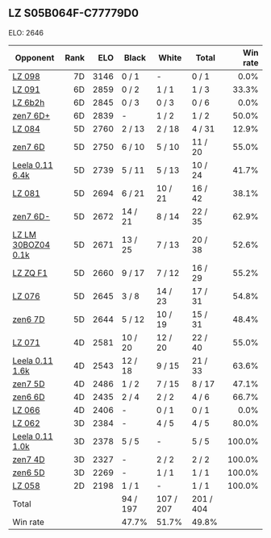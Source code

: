 ## LZ S05B064F-C77779D0 ##

ELO: 2646

Opponent | Rank | ELO | Black | White | Total | Win rate
---------|-----:|----:|-------|-------|-------|-------:
[LZ 098](LZ%20098.md) | 7D | 3146 | 0 / 1 | - | 0 / 1 | 0.0%
[LZ 091](LZ%20091.md) | 6D | 2859 | 0 / 2 | 1 / 1 | 1 / 3 | 33.3%
[LZ 6b2h](LZ%206b2h.md) | 6D | 2845 | 0 / 3 | 0 / 3 | 0 / 6 | 0.0%
[zen7 6D+](zen7%206D+.md) | 6D | 2839 | - | 1 / 2 | 1 / 2 | 50.0%
[LZ 084](LZ%20084.md) | 5D | 2760 | 2 / 13 | 2 / 18 | 4 / 31 | 12.9%
[zen7 6D](zen7%206D.md) | 5D | 2750 | 6 / 10 | 5 / 10 | 11 / 20 | 55.0%
[Leela 0.11 6.4k](Leela%200.11%206.4k.md) | 5D | 2739 | 5 / 11 | 5 / 13 | 10 / 24 | 41.7%
[LZ 081](LZ%20081.md) | 5D | 2694 | 6 / 21 | 10 / 21 | 16 / 42 | 38.1%
[zen7 6D-](zen7%206D-.md) | 5D | 2672 | 14 / 21 | 8 / 14 | 22 / 35 | 62.9%
[LZ LM 30BOZ04 0.1k](LZ%20LM%2030BOZ04%200.1k.md) | 5D | 2671 | 13 / 25 | 7 / 13 | 20 / 38 | 52.6%
[LZ ZQ F1](LZ%20ZQ%20F1.md) | 5D | 2660 | 9 / 17 | 7 / 12 | 16 / 29 | 55.2%
[LZ 076](LZ%20076.md) | 5D | 2645 | 3 / 8 | 14 / 23 | 17 / 31 | 54.8%
[zen6 7D](zen6%207D.md) | 5D | 2644 | 5 / 12 | 10 / 19 | 15 / 31 | 48.4%
[LZ 071](LZ%20071.md) | 4D | 2581 | 10 / 20 | 12 / 20 | 22 / 40 | 55.0%
[Leela 0.11 1.6k](Leela%200.11%201.6k.md) | 4D | 2543 | 12 / 18 | 9 / 15 | 21 / 33 | 63.6%
[zen7 5D](zen7%205D.md) | 4D | 2486 | 1 / 2 | 7 / 15 | 8 / 17 | 47.1%
[zen6 6D](zen6%206D.md) | 4D | 2435 | 2 / 4 | 2 / 2 | 4 / 6 | 66.7%
[LZ 066](LZ%20066.md) | 4D | 2406 | - | 0 / 1 | 0 / 1 | 0.0%
[LZ 062](LZ%20062.md) | 3D | 2384 | - | 4 / 5 | 4 / 5 | 80.0%
[Leela 0.11 1.0k](Leela%200.11%201.0k.md) | 3D | 2378 | 5 / 5 | - | 5 / 5 | 100.0%
[zen7 4D](zen7%204D.md) | 3D | 2327 | - | 2 / 2 | 2 / 2 | 100.0%
[zen6 5D](zen6%205D.md) | 3D | 2269 | - | 1 / 1 | 1 / 1 | 100.0%
[LZ 058](LZ%20058.md) | 2D | 2198 | 1 / 1 | - | 1 / 1 | 100.0%
Total | | | 94 / 197 | 107 / 207 | 201 / 404 | 
Win rate| | | 47.7% | 51.7% | 49.8% | 
